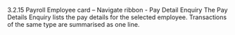 3.2.15	Payroll Employee card – Navigate ribbon - Pay Detail Enquiry
The Pay Details Enquiry lists the pay details for the selected employee.  Transactions of the same type are summarised as one line.

 
